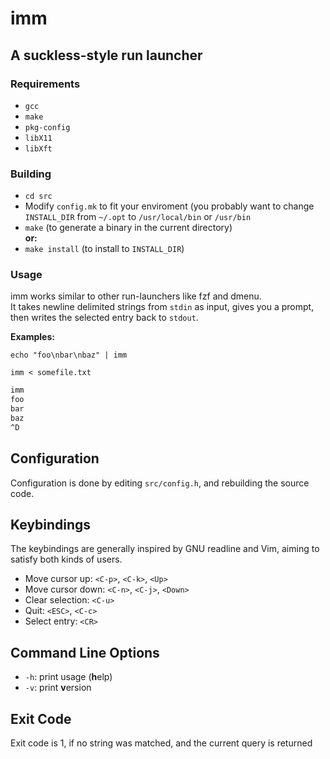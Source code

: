 # imm

## A suckless-style run launcher

### Requirements

- `gcc`
- `make`
- `pkg-config`
- `libX11`
- `libXft`

### Building

- `cd src`
- Modify `config.mk` to fit your enviroment (you probably want to change `INSTALL_DIR` from `~/.opt` to `/usr/local/bin` or `/usr/bin`
- `make` (to generate a binary in the current directory)\
**or:**
- `make install` (to install to `INSTALL_DIR`)

### Usage

imm works similar to other run-launchers like fzf and dmenu.\
It takes newline delimited strings from `stdin` as input, gives you a prompt, then writes the selected entry back to `stdout`.

**Examples:**

`echo "foo\nbar\nbaz" | imm`

`imm < somefile.txt`

```sh
imm
foo
bar
baz
^D
```

## Configuration

Configuration is done by editing `src/config.h`, and rebuilding the source code.

## Keybindings

The keybindings are generally inspired by GNU readline and Vim, aiming to satisfy both kinds of users.

- Move cursor up: `<C-p>`, `<C-k>`, `<Up>`
- Move cursor down: `<C-n>`, `<C-j>`, `<Down>`
- Clear selection: `<C-u>`
- Quit: `<ESC>`, `<C-c>`
- Select entry: `<CR>`

## Command Line Options

- `-h`: print usage (**h**elp)
- `-v`: print **v**ersion

## Exit Code

Exit code is 1, if no string was matched, and the current query is returned

